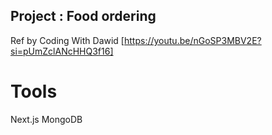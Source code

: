## Project : Food ordering 
Ref by Coding With Dawid
[https://youtu.be/nGoSP3MBV2E?si=pUmZclANcHHQ3f16]
# Tools
Next.js MongoDB
